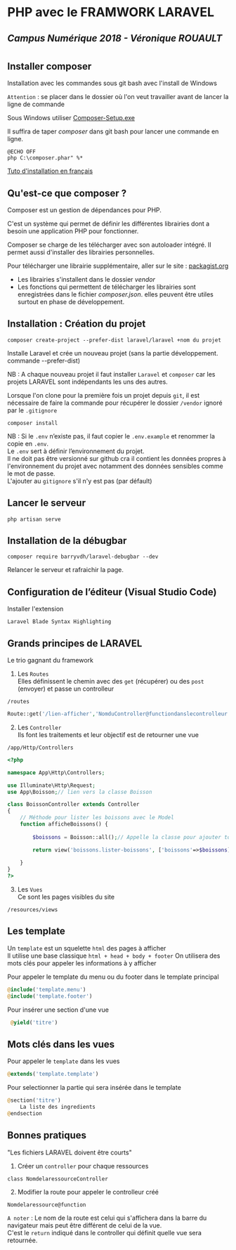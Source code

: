 # PHP avec le FRAMWORK LARAVEL
## *Campus Numérique 2018 - Véronique ROUAULT*
#
## Installer composer
Installation avec les commandes sous git bash avec l'install de Windows

`Attention` : se placer dans le dossier où l'on veut travailler avant de lancer la ligne de commande

Sous Windows utiliser [Composer-Setup.exe](https://getcomposer.org/download/)

Il suffira de taper *composer* dans git bash pour lancer une commande en ligne.



```
@ECHO OFF
php C:\composer.phar" %*
```
[Tuto d'installation en français](https://www.formations-laravel.fr/articles/decouverte/2017-01-12-installation-d-un-projet-laravel-avec-windows.html)

## Qu'est-ce que composer ?

Composer est un gestion de dépendances pour PHP.

C'est un système qui permet de définir les différentes librairies dont a besoin une application PHP pour fonctionner.

Composer se charge de les télécharger avec son autoloader intégré.
Il permet aussi d'installer des librairies personnelles.

Pour télécharger une librairie supplémentaire, aller sur le site :   [packagist.org](https://packagist.org/)

* Les librairies s'installent dans le dossier *vendor*
* Les fonctions qui permettent de télécharger les librairies sont enregistrées dans le fichier *composer.json*. elles peuvent être utiles surtout en phase de développement.


## Installation : Création du projet
```
composer create-project --prefer-dist laravel/laravel +nom du projet
```
Installe Laravel et crée un nouveau projet (sans la partie développement. commande --prefer-dist)

NB : A chaque nouveau projet il faut installer `Laravel` et `composer` car les projets LARAVEL sont indépendants les uns des autres.    

Lorsque l'on clone pour la première fois un projet depuis `git`, il est nécessaire de faire la commande pour récupérer le dossier `/vendor` ignoré par le `.gitignore`
```
composer install
```
NB : Si le `.env` n’existe pas, il faut copier le `.env.example` et renommer la copie en `.env`.    
Le `.env` sert à définir l’environnement du projet.     
Il ne doit pas être versionné sur github cra il contient les données propres à l'environnement du projet avec notamment des données sensibles comme le mot de passe.    
L'ajouter au `gitignore` s'il n'y est pas (par défault)

## Lancer le serveur
```
php artisan serve
```
## Installation de la débugbar
```
composer require barryvdh/laravel-debugbar --dev
```
Relancer le serveur et rafraichir la page.
## Configuration de l’éditeur (Visual Studio Code)
Installer l'extension
```
Laravel Blade Syntax Highlighting
```
## Grands principes de LARAVEL
Le trio gagnant du framework
1. Les `Routes`     
Elles définissent le chemin avec des `get` (récupérer) ou des `post` (envoyer) et passe un controlleur   

```
/routes
```
```php
Route::get('/lien-afficher','NomduController@functiondanslecontrolleur');
```
2. Les `Controller`     
Ils font les traitements et leur objectif est de retourner une vue
```
/app/Http/Controllers
```
```php
<?php

namespace App\Http\Controllers;

use Illuminate\Http\Request;
use App\Boisson;// lien vers la classe Boisson

class BoissonController extends Controller
{
    // Méthode pour lister les boissons avec le Model
    function afficheBoissons() {
        
        $boissons = Boisson::all();// Appelle la classe pour ajouter toutes les données

        return view('boissons.lister-boissons', ['boissons'=>$boissons]);// retourne la vue (avec . pour remplacer /) avec un paramètre passé
    
    }
}
?>
```
3. Les `Vues`       
Ce sont les pages visibles du site
```
/resources/views
```
## Les template
Un `template` est un squelette `html` des pages à afficher    
Il utilise une base classique `html + head + body + footer` 
On utilisera des mots clés pour appeler les informations à y afficher

Pour appeler le template du menu ou du footer dans le template principal
```php
@include('template.menu')
@include('template.footer')
```
Pour insérer une section d'une vue
```php
 @yield('titre')
 ```
## Mots clés dans les vues
Pour appeler le `template` dans les vues
```php
@extends('template.template')
```
Pour selectionner la partie qui sera insérée dans le template
```php
@section('titre')
    La liste des ingredients
@endsection
```
## Bonnes pratiques
"Les fichiers LARAVEL doivent être courts"
1. Créer un `controller` pour chaque ressources
```
class NomdelaressourceController
```
2. Modifier la route pour appeler le controlleur créé
```
Nomdelaressource@function
```
`A noter` : Le nom de la route est celui qui s'affichera dans la barre du navigateur mais peut être différent de celui de la vue.   
C'est le `return` indiqué dans le controller qui définit quelle vue sera retournée.


